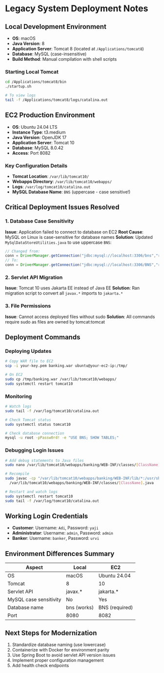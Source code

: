 # Legacy System Deployment Notes

## Local Development Environment
- **OS**: macOS
- **Java Version**: 8
- **Application Server**: Tomcat 8 (located at `/Applications/tomcat8`)
- **Database**: MySQL (case-insensitive)
- **Build Method**: Manual compilation with shell scripts

### Starting Local Tomcat
```bash
cd /Applications/tomcat8/bin
./startup.sh

# To view logs
tail -f /Applications/tomcat8/logs/catalina.out
```

## EC2 Production Environment
- **OS**: Ubuntu 24.04 LTS
- **Instance Type**: t3.medium
- **Java Version**: OpenJDK 17
- **Application Server**: Tomcat 10
- **Database**: MySQL 8.0.42
- **Access**: Port 8082

### Key Configuration Details
- **Tomcat Location**: `/var/lib/tomcat10/`
- **Webapps Directory**: `/var/lib/tomcat10/webapps/`
- **Logs**: `/var/log/tomcat10/catalina.out`
- **MySQL Database Name**: `BNS` (uppercase - case sensitive!)

## Critical Deployment Issues Resolved

### 1. Database Case Sensitivity
**Issue**: Application failed to connect to database on EC2
**Root Cause**: MySQL on Linux is case-sensitive for database names
**Solution**: Updated `MySqlDataStoreUtilities.java` to use uppercase `BNS`:
```java
// Changed from:
conn = DriverManager.getConnection("jdbc:mysql://localhost:3306/bns","root","Passw0rd!");
// To:
conn = DriverManager.getConnection("jdbc:mysql://localhost:3306/BNS","root","Passw0rd!");
```

### 2. Servlet API Migration
**Issue**: Tomcat 10 uses Jakarta EE instead of Java EE
**Solution**: Ran migration script to convert all `javax.*` imports to `jakarta.*`

### 3. File Permissions
**Issue**: Cannot access deployed files without sudo
**Solution**: All commands require sudo as files are owned by tomcat:tomcat

## Deployment Commands

### Deploying Updates
```bash
# Copy WAR file to EC2
scp -i your-key.pem banking.war ubuntu@your-ec2-ip:/tmp/

# On EC2
sudo cp /tmp/banking.war /var/lib/tomcat10/webapps/
sudo systemctl restart tomcat10
```

### Monitoring
```bash
# Watch logs
sudo tail -f /var/log/tomcat10/catalina.out

# Check Tomcat status
sudo systemctl status tomcat10

# Check database connection
mysql -u root -pPassw0rd! -e "USE BNS; SHOW TABLES;"
```

### Debugging Login Issues
```bash
# Add debug statements to Java files
sudo nano /var/lib/tomcat10/webapps/banking/WEB-INF/classes/[ClassName].java

# Recompile
sudo javac -cp "/var/lib/tomcat10/webapps/banking/WEB-INF/lib/*:/usr/share/tomcat10/lib/*" \
  /var/lib/tomcat10/webapps/banking/WEB-INF/classes/[ClassName].java

# Restart and watch logs
sudo systemctl restart tomcat10
sudo tail -f /var/log/tomcat10/catalina.out
```

## Working Login Credentials
- **Customer**: Username: `Adi`, Password: `yaji`
- **Administrator**: Username: `admin`, Password: `admin`
- **Banker**: Username: `banker`, Password: `urvi`

## Environment Differences Summary
| Aspect | Local | EC2 |
|--------|-------|-----|
| OS | macOS | Ubuntu 24.04 |
| Tomcat | 8 | 10 |
| Servlet API | javax.* | jakarta.* |
| MySQL case sensitivity | No | Yes |
| Database name | bns (works) | BNS (required) |
| Port | 8080 | 8082 |

## Next Steps for Modernization
1. Standardize database naming (use lowercase)
2. Containerize with Docker for environment parity
3. Use Spring Boot to avoid servlet API version issues
4. Implement proper configuration management
5. Add health check endpoints

